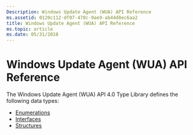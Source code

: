 ```yaml
---
Description: Windows Update Agent (WUA) API Reference
ms.assetid: 0120c112-df07-478c-9ae9-ab44d8ec6aa2
title: Windows Update Agent (WUA) API Reference
ms.topic: article
ms.date: 05/31/2018
---
```


# Windows Update Agent (WUA) API Reference

The Windows Update Agent (WUA) API 4.0 Type Library defines the following data types:

-   [Enumerations](enumerations.md)
-   [Interfaces](interfaces.md)
-   [Structures](structures.md)

 

 



